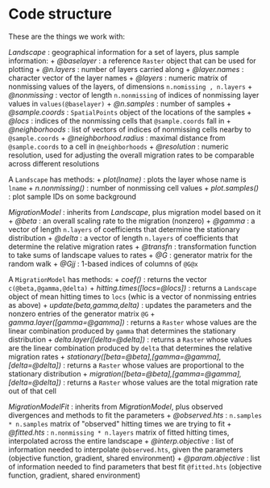 Code structure
==============

These are the things we work with:

*Landscape* : geographical information for a set of layers, plus sample information:
    + *@baselayer* : a reference `Raster` object that can be used for plotting
    + *@n.layers* : number of layers carried along
    + *@layer.names* : character vector of the layer names
    + *@layers* : numeric matrix of nonmissing values of the layers, of dimensions `n.nomissing , n.layers`
    + *@nonmissing* : vector of length `n.nonmissing` of indices of nonmissing layer values in `values(@baselayer)`
    + *@n.samples* : number of samples
    + *@sample.coords* : `SpatialPoints` object of the locations of the samples
    + *@locs* : indices of the nonmissing cells that `@sample.coords` fall in
    + *@neighborhoods* : list of vectors of indices of nonmissing cells nearby to `@sample.coords`
    + *@neighborhood.radius* : maximal distance from `@sample.coords` to a cell in `@neighborhoods`
    + *@resolution* : numeric resolution, used for adjusting the overall migration rates to be comparable across different resolutions

A `Landscape` has methods:
    + *plot(lname)* : plots the layer whose name is `lname`
    + *n.nonmissing()* : number of nonmissing cell values
    + *plot.samples()* : plot sample IDs on some background

*MigrationModel* : inherits from *Landscape*, plus migration model based on it
    + *@beta* : an overall scaling rate to the migration (nonzero)
    + *@gamma* : a vector of length `n.layers` of coefficients that determine the stationary distribution
    + *@delta* : a vector of length `n.layers` of coefficients that determine the relative migration rates
    + *@transfn* : transformation function to take sums of landscape values to rates
    + *@G* : generator matrix for the random walk
    + *@Gjj* : 1-based indices of columns of `@G@x`

A `MigrationModel` has methods:
    + *coef()* : returns the vector `c(@beta,@gamma,@delta)`
    + *hitting.times([locs=@locs])* : returns a `Landscape` object of mean hitting times to `locs` (whic is a vector of nonmissing entries as above)
    + *update(beta,gamma,delta)* : updates the parameters and the nonzero entries of the generator matrix `@G`
    + *gamma.layer([gamma=@gamma])* : returns a `Raster` whose values are the linear combination produced by `gamma` that determines the stationary distribution
    + *delta.layer([delta=@delta])* : returns a `Raster` whose values are the linear combination produced by `delta` that determines the relative migration rates
    + *stationary([beta=@beta],[gamma=@gamma],[delta=@delta])* : returns a `Raster` whose values are proportional to the stationary distribution
    + *migration([beta=@beta],[gamma=@gamma],[delta=@delta])* : returns a `Raster` whose values are the total migration rate out of that cell

*MigrationModelFit* : inherits from *MigrationModel*, plus observed divergences and methods to fit the parameters
    + *@observed.hts* : `n.samples * n.samples` matrix of "observed" hitting times we are trying to fit
    + *@fitted.hts* : `n.nonmissing * n.layers` matrix of fitted hitting times, interpolated across the entire landscape
    + *@interp.objective* : list of information needed to interpolate `@observed.hts`, given the parameters (objective function, gradient, shared environment)
    + *@param.objective* : list of information needed to find parameters that best fit `@fitted.hts` (objective function, gradient, shared environment)
